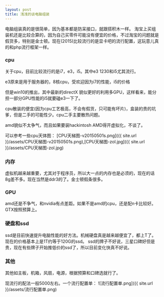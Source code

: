 ```yaml
---
layout: post
title: 浅浅的谈电脑组装
---
```


电脑组装真的是很简单，因为基本都是防呆接口，就跟搭积木一样。
淘宝上买组装机还是比较合算的，因为自己买零件可能没有便宜的价格，不过淘宝的问题就是假货多，特别是金士顿。现在(2015)比较流行的是显卡吧的流行配置，这玩意儿真的和php流行框架一样。

### cpu

关于cpu，目前比较流行的是i7，e3，i5。其中e3 1230和i5尤其流行。

e3原来是用于服务器的，8核cpu，受欢迎因为i7的性能，i5的价格

但是win10的推出，其中最新的directX 貌似更好的利用多GPU，这样看来，能分担一部分GPU性能的i5就要磕e3一下了。

cpu散装的便宜(因为cpu工艺极高，不会有假货，只可能有坏片)，盒装的贵的坑爹，但是二手的可能性少。cpu二手主要散热问题。

amd貌似不太争气，而且如果要装hackintosh AMD得开虚拟化，不谈了。

可以参考一些cpu天体图： [CPU天梯图-v20150501s.png]({{ site.url }}/assets/CPU天梯图-v20150501s.png),[CPU天梯图-zol.jpg]({{ site.url }}/assets/CPU天梯图-zol.jpg)

### 内存

虚拟机越来越重要，尤其对于程序员，所以大一点的内存也是必须的，现在的话8g差不多。现在当然是ddr3的了。金士顿假条很多。

### GPU

amd还是不争气，和nvidia有点差距。如果不是amd的cpu，还是配n卡比较好。GTX按照预算上。

### 硬盘和ssd

ssd是目前快速提升电脑性能的好方法。机械硬盘真是越来越便宜了，都上T了。
现在的价格基本上是1T约等于120G的ssd。
ssd的牌子不好说，三星口碑好但是贵，现在有些牌子开始推低价的ssd了，所以目前变化快真不好说。

### 其他

其他如主板，机箱，风扇，电源，根据预算和口碑选就行了。

现流行的配法一般5000左右。一个流行配置单：
![流行配置单.png]({{ site.url }}/assets/流行配置单.png)

